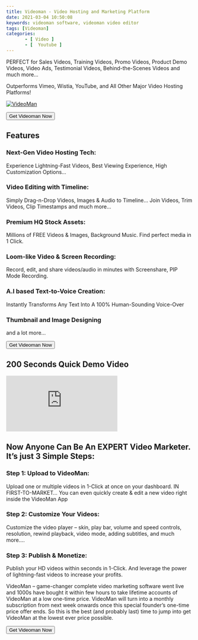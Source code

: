 ```yaml
---
title: Videoman - Video Hosting and Marketing Platform
date: 2021-03-04 10:50:08
keywords: videoman software, videoman video editor
tags: [Videoman]
categories: 
       - [ Video ]
       - [  Youtube ]
---
```

PERFECT for Sales Videos, Training Videos, Promo Videos, Product Demo Videos, Video Ads, Testimonial Videos, Behind-the-Scenes Videos and much more…

Outperforms Vimeo, Wistia, YouTube, and All Other Major Video Hosting Platforms!

<a href="https://videoman.io/special/#buy"><img src="/image/videoman/VideoMan.png" alt="VideoMan" class="image-responsive" /></a>

<button class="link-button" onclick="location.href='https://videoman.io/special/#buy';" style="vertical-align:middle"><span>Get Videoman Now </span></button>

## Features
### Next-Gen Video Hosting Tech: 
Experience Lightning-Fast Videos, Best Viewing Experience, High Customization Options…
### Video Editing with Timeline: 
Simply Drag-n-Drop Videos, Images & Audio to Timeline… Join Videos, Trim Videos, Clip Timestamps and much more…
### Premium HQ Stock Assets: 
Millions of FREE Videos & Images, Background Music. Find perfect media in 1 Click.
### Loom-like Video & Screen Recording: 
Record, edit, and share videos/audio in minutes with Screenshare, PIP Mode Recording.
### A.I based Text-to-Voice Creation: 
Instantly Transforms Any Text Into A 100% Human-Sounding Voice-Over
### Thumbnail and Image Designing
and a lot more…

<button class="link-button" onclick="location.href='https://videoman.io/special/#buy';" style="vertical-align:middle"><span>Get Videoman Now </span></button>



## 200 Seconds Quick Demo Video

<!-- <video width="800" height="500" controls>
  <source src="https://videoman.b-cdn.net/20210131184732200SecDemoVideoVideoMan_720p.mp4" type="video/mp4">
</video> -->
<!-- {% youtube wjh1azw8hIE %} -->
<div class="youtube-container">
<iframe class="responsive-iframe" src="https://www.youtube.com/embed/wjh1azw8hIE" title="YouTube video player" frameborder="0" allow="accelerometer; autoplay; clipboard-write; encrypted-media; gyroscope; picture-in-picture" allowfullscreen></iframe>
</div>




## Now Anyone Can Be An EXPERT Video Marketer. It’s just 3 Simple Steps:

### Step 1: Upload to VideoMan: 
Upload one or multiple videos in 1-Click at once on your dashboard. IN FIRST-TO-MARKET… You can even quickly create & edit a new video right inside the VideoMan App
### Step 2: Customize Your Videos: 
Customize the video player – skin, play bar, volume and speed controls, resolution, rewind playback, video mode, adding subtitles, and much more….
### Step 3: Publish & Monetize:
Publish your HD videos within seconds in 1-Click. And leverage the power of lightning-fast videos to increase your profits.

VideoMan – game-changer complete video marketing software went live and 1000s have bought it within few hours to take lifetime accounts of VideoMan at a low one-time price. VideoMan will turn into a monthly subscription from next week onwards once this special founder’s one-time price offer ends. So this is the best (and probably last) time to jump into get VideoMan at the lowest ever price possible.

<button class="link-button" onclick="location.href='https://videoman.io/special/#buy';" style="vertical-align:middle"><span>Get Videoman Now </span></button>
